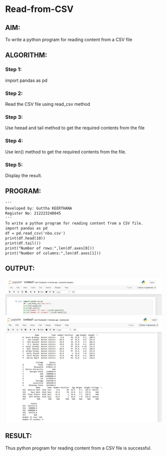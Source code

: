 # Read-from-CSV

## AIM:
To write a python program for reading content from a CSV file
## ALGORITHM:
### Step 1:
import pandas as pd
### Step 2:
Read the  CSV file using read_csv method
### Step 3:
Use heead and tail method to get the required contents from the file
### Step 4:
Use len() method to get the required contents from the file.
### Step 5:
Display the result.
## PROGRAM:
```
'''
Developed by: Guttha KEERTHANA
Register No: 212223240045
'''
To write a python program for reading content from a CSV file.
import pandas as pd
df = pd.read_csv('nba.csv')
print(df.head(10))
print(df.tail())
print("Number of rows:",len(df.axes[0]))
print("Number of columns:",len(df.axes[1]))
```
## OUTPUT:
![](6-1.jpg)
![](6-2.jpg)
## RESULT:
Thus python program for reading content from a CSV file is successful.
